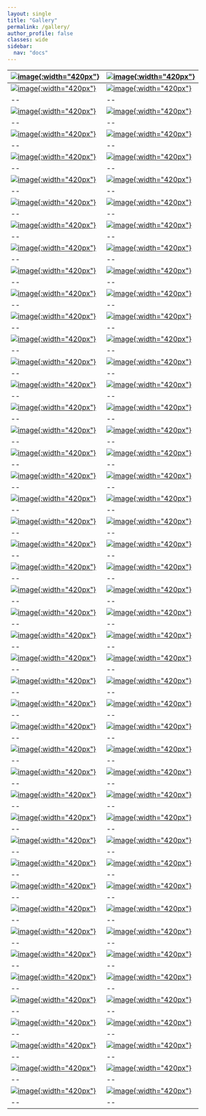 ```yaml
---
layout: single
title: "Gallery"
permalink: /gallery/
author_profile: false
classes: wide
sidebar:
  nav: "docs"
---
```

[![image](/assets/images/Gallery/Picture1.jpg){:width="420px"}](https://doi.org/10.3390/drones3030060) | [![image](/assets/images/Gallery/Picture2.jpg){:width="420px"}](https://doi.org/10.3390/drones3030060) 
--|--
[![image](/assets/images/Gallery/Picture5.jpg){:width="420px"}](https://doi.org/10.3390/drones3030060) | [![image](/assets/images/Gallery/Picture6.jpg){:width="420px"}](https://doi.org/10.3390/drones3030060) 
--|--
[![image](/assets/images/Gallery/Picture7.jpg){:width="420px"}](https://doi.org/10.3390/drones3030060) | [![image](/assets/images/Gallery/Picture8.jpg){:width="420px"}](https://doi.org/10.3390/drones3030060) 
--|--
[![image](/assets/images/Gallery/Picture9.jpg){:width="420px"}](https://doi.org/10.3390/drones3030060) | [![image](/assets/images/Gallery/Picture10.jpg){:width="420px"}](https://doi.org/10.3390/drones3030060) 
--|--
[![image](/assets/images/Gallery/Picture11.jpg){:width="420px"}](https://doi.org/10.3390/drones3030060) | [![image](/assets/images/Gallery/Picture12.jpg){:width="420px"}](https://doi.org/10.3390/drones3030060) 
--|--
[![image](/assets/images/Gallery/Picture13.jpg){:width="420px"}](https://doi.org/10.3390/drones3030060) | [![image](/assets/images/Gallery/Picture14.jpg){:width="420px"}](https://doi.org/10.3390/drones3030060) 
--|--
[![image](/assets/images/Gallery/Picture15.jpg){:width="420px"}](https://doi.org/10.3390/drones3030060) | [![image](/assets/images/Gallery/Picture16.jpg){:width="420px"}](https://doi.org/10.3390/drones3030060) 
--|--
[![image](/assets/images/Gallery/Picture17.jpg){:width="420px"}](https://doi.org/10.3390/drones3030060) | [![image](/assets/images/Gallery/Picture18.jpg){:width="420px"}](https://doi.org/10.3390/drones3030060) 
--|--
[![image](/assets/images/Gallery/Picture19.jpg){:width="420px"}](https://doi.org/10.3390/drones3030060) | [![image](/assets/images/Gallery/Picture20.jpg){:width="420px"}](https://doi.org/10.3390/drones3030060) 
--|--
[![image](/assets/images/Gallery/Picture21.jpg){:width="420px"}](https://doi.org/10.3390/drones3030060) | [![image](/assets/images/Gallery/Picture22.jpg){:width="420px"}](https://doi.org/10.3390/drones3030060) 
--|--
[![image](/assets/images/Gallery/Picture23.jpg){:width="420px"}](https://doi.org/10.3390/drones3030060) | [![image](/assets/images/Gallery/Picture24.jpg){:width="420px"}](https://doi.org/10.3390/drones3030060) 
--|--
[![image](/assets/images/Gallery/Picture25.jpg){:width="420px"}](https://doi.org/10.3390/drones3030060) | [![image](/assets/images/Gallery/Picture26.jpg){:width="420px"}](https://doi.org/10.3390/drones3030060) 
--|--
[![image](/assets/images/Gallery/Picture27.jpg){:width="420px"}](https://doi.org/10.3390/drones3030060) | [![image](/assets/images/Gallery/Picture4.jpg){:width="420px"}](https://doi.org/10.3390/drones3030060) 
--|--
[![image](/assets/images/Gallery/Picture29.jpg){:width="420px"}](https://doi.org/10.3390/drones3030060) | [![image](/assets/images/Gallery/Picture30.jpg){:width="420px"}](https://doi.org/10.3390/drones3030060) 
--|--
[![image](/assets/images/Gallery/Picture31.jpg){:width="420px"}](https://doi.org/10.3390/drones3030060) | [![image](/assets/images/Gallery/Picture32.jpg){:width="420px"}](https://doi.org/10.3390/drones3030060) 
--|--
[![image](/assets/images/Gallery/Picture33.jpg){:width="420px"}](https://doi.org/10.3390/drones3030060) | [![image](/assets/images/Gallery/Picture34.jpg){:width="420px"}](https://doi.org/10.3390/drones3030060) 
--|--
[![image](/assets/images/Gallery/Picture35.jpg){:width="420px"}](https://doi.org/10.3390/drones3030060) | [![image](/assets/images/Gallery/Picture36.jpg){:width="420px"}](https://doi.org/10.3390/drones3030060) 
--|--
[![image](/assets/images/Gallery/Picture37.jpg){:width="420px"}](https://doi.org/10.3390/drones3030060) | [![image](/assets/images/Gallery/Picture38.jpg){:width="420px"}](https://doi.org/10.3390/drones3030060) 
--|--
[![image](/assets/images/Gallery/Picture39.jpg){:width="420px"}](https://doi.org/10.3390/drones3030060) | [![image](/assets/images/Gallery/Picture40.jpg){:width="420px"}](https://doi.org/10.3390/drones3030060) 
--|--
[![image](/assets/images/Gallery/Picture41.jpg){:width="420px"}](https://doi.org/10.3390/drones3030060) | [![image](/assets/images/Gallery/Picture42.jpg){:width="420px"}](https://doi.org/10.3390/drones3030060) 
--|--
[![image](/assets/images/Gallery/Picture43.jpg){:width="420px"}](https://doi.org/10.3390/drones3030060) | [![image](/assets/images/Gallery/Picture44.jpg){:width="420px"}](https://doi.org/10.3390/drones3030060) 
--|--
[![image](/assets/images/Gallery/Picture45.jpg){:width="420px"}](https://doi.org/10.3390/drones3030060) | [![image](/assets/images/Gallery/Picture46.jpg){:width="420px"}](https://doi.org/10.3390/drones3030060) 
--|--
[![image](/assets/images/Gallery/Picture47.jpg){:width="420px"}](https://doi.org/10.3390/drones3030060) | [![image](/assets/images/Gallery/Picture48.jpg){:width="420px"}](https://doi.org/10.3390/drones3030060) 
--|--
[![image](/assets/images/Gallery/Picture49.jpg){:width="420px"}](https://doi.org/10.3390/drones3030060) | [![image](/assets/images/Gallery/Picture50.jpg){:width="420px"}](https://doi.org/10.3390/drones3030060) 
--|--
[![image](/assets/images/Gallery/Picture51.jpg){:width="420px"}](https://doi.org/10.3390/drones3030060) | [![image](/assets/images/Gallery/Picture52.jpg){:width="420px"}](https://doi.org/10.3390/drones3030060) 
--|--
[![image](/assets/images/Gallery/Picture53.jpg){:width="420px"}](https://doi.org/10.3390/drones3030060) | [![image](/assets/images/Gallery/Picture54.jpg){:width="420px"}](https://doi.org/10.3390/drones3030060) 
--|--
[![image](/assets/images/Gallery/Picture55.jpg){:width="420px"}](https://doi.org/10.3390/drones3030060) | [![image](/assets/images/Gallery/Picture56.jpg){:width="420px"}](https://doi.org/10.3390/drones3030060) 
--|--
[![image](/assets/images/Gallery/Picture57.jpg){:width="420px"}](https://doi.org/10.3390/drones3030060) | [![image](/assets/images/Gallery/Picture58.jpg){:width="420px"}](https://doi.org/10.3390/drones3030060) 
--|--
[![image](/assets/images/Gallery/Picture59.jpg){:width="420px"}](https://doi.org/10.3390/drones3030060) | [![image](/assets/images/Gallery/Picture60.jpg){:width="420px"}](https://doi.org/10.3390/drones3030060) 
--|--
[![image](/assets/images/Gallery/Picture61.jpg){:width="420px"}](https://doi.org/10.3390/drones3030060) | [![image](/assets/images/Gallery/Picture62.jpg){:width="420px"}](https://doi.org/10.3390/drones3030060) 
--|--
[![image](/assets/images/Gallery/Picture63.jpg){:width="420px"}](https://doi.org/10.3390/drones3030060) | [![image](/assets/images/Gallery/Picture64.jpg){:width="420px"}](https://doi.org/10.3390/drones3030060) 
--|--
[![image](/assets/images/Gallery/Picture65.jpg){:width="420px"}](https://doi.org/10.3390/drones3030060) | [![image](/assets/images/Gallery/Picture66.jpg){:width="420px"}](https://doi.org/10.3390/drones3030060) 
--|--
[![image](/assets/images/Gallery/Picture67.jpg){:width="420px"}](https://doi.org/10.3390/drones3030060) | [![image](/assets/images/Gallery/Picture68.jpg){:width="420px"}](https://doi.org/10.3390/drones3030060) 
--|--
[![image](/assets/images/Gallery/Picture69.jpg){:width="420px"}](https://doi.org/10.3390/drones3030060) | [![image](/assets/images/Gallery/Picture70.jpg){:width="420px"}](https://doi.org/10.3390/drones3030060) 
--|--
[![image](/assets/images/Gallery/Picture71.jpg){:width="420px"}](https://doi.org/10.3390/drones3030060) | [![image](/assets/images/Gallery/Picture72.jpg){:width="420px"}](https://doi.org/10.3390/drones3030060) 
--|--
[![image](/assets/images/Gallery/Picture73.jpg){:width="420px"}](https://doi.org/10.3390/drones3030060) | [![image](/assets/images/Gallery/Picture74.jpg){:width="420px"}](https://doi.org/10.3390/drones3030060) 
--|--
[![image](/assets/images/Gallery/Picture75.jpg){:width="420px"}](https://doi.org/10.3390/drones3030060) | [![image](/assets/images/Gallery/Picture76.jpg){:width="420px"}](https://doi.org/10.3390/drones3030060) 
--|--
[![image](/assets/images/Gallery/Picture77.jpg){:width="420px"}](https://doi.org/10.3390/drones3030060) | [![image](/assets/images/Gallery/Picture78.jpg){:width="420px"}](https://doi.org/10.3390/drones3030060) 
--|--
[![image](/assets/images/Gallery/Picture79.jpg){:width="420px"}](https://doi.org/10.3390/drones3030060) | [![image](/assets/images/Gallery/Picture80.jpg){:width="420px"}](https://doi.org/10.3390/drones3030060) 
--|--
[![image](/assets/images/Gallery/Picture81.jpg){:width="420px"}](https://doi.org/10.3390/drones3030060) | [![image](/assets/images/Gallery/Picture82.jpg){:width="420px"}](https://doi.org/10.3390/drones3030060) 
--|--
[![image](/assets/images/Gallery/Picture83.jpg){:width="420px"}](https://doi.org/10.3390/drones3030060) | [![image](/assets/images/Gallery/Picture84.jpg){:width="420px"}](https://doi.org/10.3390/drones3030060) 
--|--
[![image](/assets/images/Gallery/Picture85.jpg){:width="420px"}](https://doi.org/10.3390/drones3030060) | [![image](/assets/images/Gallery/Picture86.jpg){:width="420px"}](https://doi.org/10.3390/drones3030060) 
--|--
[![image](/assets/images/Gallery/Picture87.jpg){:width="420px"}](https://doi.org/10.3390/drones3030060) | [![image](/assets/images/Gallery/Picture88.jpg){:width="420px"}](https://doi.org/10.3390/drones3030060) 
--|--
[![image](/assets/images/Gallery/Picture87.jpg){:width="420px"}](https://doi.org/10.3390/drones3030060) | [![image](/assets/images/Gallery/Picture88.jpg){:width="420px"}](https://doi.org/10.3390/drones3030060) 
--|--
[![image](/assets/images/Gallery/Picture89.jpg){:width="420px"}](https://doi.org/10.3390/drones3030060) | [![image](/assets/images/Gallery/Picture90.jpg){:width="420px"}](https://doi.org/10.3390/drones3030060) 
--|--
[![image](/assets/images/Gallery/Picture91.jpg){:width="420px"}](https://doi.org/10.3390/drones3030060) | [![image](/assets/images/Gallery/Picture92.jpg){:width="420px"}](https://doi.org/10.3390/drones3030060) 
--|--

